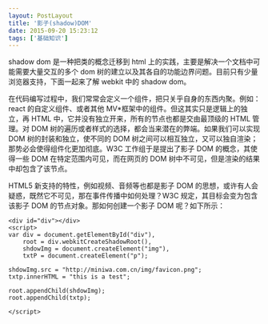 ```yaml
---
layout: PostLayout
title: '影子(shadow)DOM'
date: 2015-09-20 15:23:12
tags: ['基础知识']
---
```


shadow dom 是一种把类的概念迁移到 html 上的实践，主要是解决一个文档中可能需要大量交互的多个 dom 树的建立以及其各自的功能边界问题。目前只有少量浏览器支持，下面一起来了解 webkit 中的 shadow dom。

在代码编写过程中，我们常常会定义一个组件，把只关乎自身的东西内聚。例如：react 的自定义组件、或者其他 MV\*框架中的组件。但这其实只是逻辑上的独立，再 HTML 中，它并没有独立开来，所有的节点也都是交由最顶级的 HTML 管理。对 DOM 树的遍历或者样式的选择，都会当来潜在的弊端。如果我们可以实现 DOM 树的封装和独立，使不同的 DOM 树之间可以相互独立，又可以独自渲染；那势必会使得组件化更加彻底。W3C 工作组于是提出了影子 DOM 的概念，其使得一些 DOM 在特定范围内可见，而在网页的 DOM 树中不可见，但是渲染的结果中却包含了该节点。

HTML5 新支持的特性，例如视频、音频等也都是影子 DOM 的思想，或许有人会疑惑，既然它不可见，那在事件传播中如何处理？W3C 规定，其目标会变为包含该影子 DOM 的节点对象。那如何创建一个影子 DOM 呢？如下所示：

```
<div id="div"></div>
<script>
var div = document.getElementById("div"),
    root = div.webkitCreateShadowRoot(),
    shdowImg = document.createElement("img"),
    txtP = document.createElement("p");

shdowImg.src = "http://miniwa.com.cn/img/favicon.png";
txtp.innerHTML = "this is a test";

root.appendChild(shdowImg);
root.appendChild(txtp);

</script>
```
